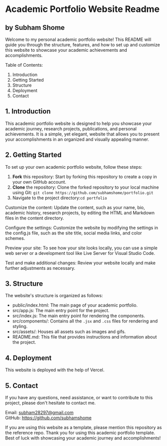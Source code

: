 # Academic Portfolio Website Readme

## by Subham Shome

Welcome to my personal academic portfolio website! This README will guide you through the structure, features, and how to set up and customize this website to showcase your academic achievements and accomplishments.

Table of Contents:

1. Introduction
2. Getting Started
3. Structure
4. Deployment
5. Contact

## 1. Introduction

This academic portfolio website is designed to help you showcase your academic journey, research projects, publications, and personal achievements. It is a simple, yet elegant, website that allows you to present your accomplishments in an organized and visually appealing manner.

## 2. Getting Started

To set up your own academic portfolio website, follow these steps:

1. **Fork** this repository: Start by forking this repository to create a copy in your own GitHub account.
2. **Clone** the repository: Clone the forked repository to your local machine using Git: `git clone https://github.com/subhamshome/portfolio.git`
3. Navigate to the project directory:`cd portfolio`

Customize the content: Update the content, such as your name, bio, academic history, research projects, by editing the HTML and Markdown files in the content directory.

Configure the settings: Customize the website by modifying the settings in the config.js file, such as the site title, social media links, and color schemes.

Preview your site: To see how your site looks locally, you can use a simple web server or a development tool like Live Server for Visual Studio Code.

Test and make additional changes: Review your website locally and make further adjustments as necessary.

## 3. Structure

The website's structure is organized as follows:

- public/index.html: The main page of your academic portfolio.
- src/app.js: The main entry point for the project.
- src/index.js: The main entry point for rendering the components.
- src/components/: Contains all the `.jsx` and `.css` files for rendering and styling.
- src/assets/: Houses all assets such as images and gifs.
- README.md: This file that provides instructions and information about the project.

## 4. Deployment

This website is deployed with the help of Vercel.

## 5. Contact

If you have any questions, need assistance, or want to contribute to this project, please don't hesitate to contact me.

Email: subham28297@gmail.com<br />
GitHub: https://github.com/subhamshome<br />

If you are using this website as a template, please mention this repository as the reference repo.
Thank you for using this academic portfolio template. Best of luck with showcasing your academic journey and accomplishments!
